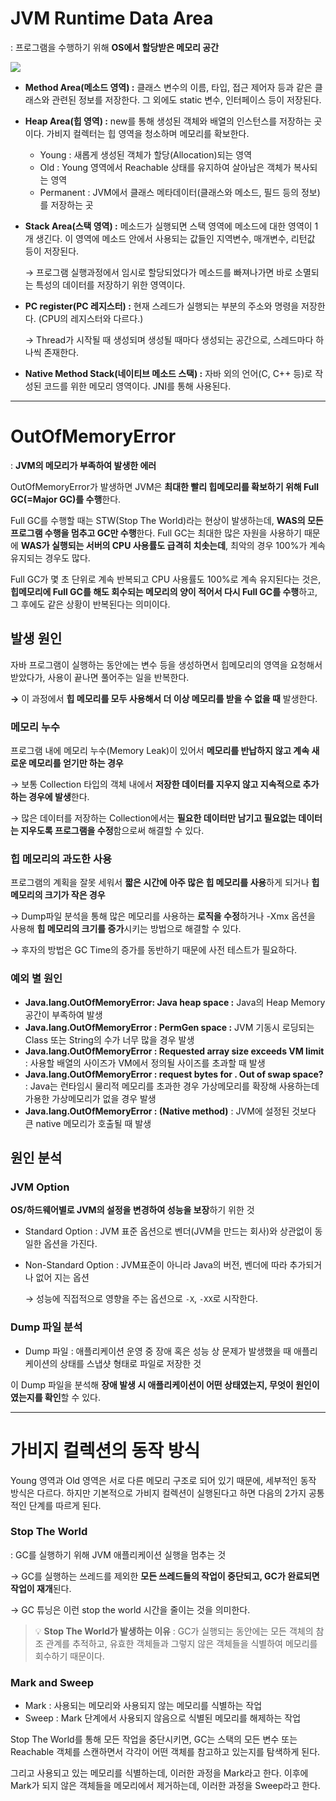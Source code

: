 # JVM Runtime Data Area

: 프로그램을 수행하기 위해 **OS에서 할당받은 메모리 공간**

![](https://img1.daumcdn.net/thumb/R1280x0/?scode=mtistory2&fname=https%3A%2F%2Fblog.kakaocdn.net%2Fdn%2FcEjHLD%2Fbtq4YtqCAGY%2FrrVrI45UWSH2LqslkP8Wg0%2Fimg.png)

- **Method Area(메소드 영역) :** 클래스 변수의 이름, 타입, 접근 제어자 등과 같은 클래스와 관련된 정보를 저장한다. 그 외에도 static 변수, 인터페이스 등이 저장된다.
- **Heap Area(힙 영역) :** new를 통해 생성된 객체와 배열의 인스턴스를 저장하는 곳이다. 가비지 컬렉터는 힙 영역을 청소하며 메모리를 확보한다.
    - Young : 새롭게 생성된 객체가 할당(Allocation)되는 영역
    - Old : Young 영역에서 Reachable 상태를 유지하여 살아남은 객체가 복사되는 영역
    - Permanent : JVM에서 클래스 메타데이터(클래스와 메소드, 필드 등의 정보)를 저장하는 곳
- **Stack Area(스택 영역) :** 메소드가 실행되면 스택 영역에 메소드에 대한 영역이 1개 생긴다. 이 영역에 메소드 안에서 사용되는 값들인 지역변수, 매개변수, 리턴값 등이 저장된다.
    
    → 프로그램 실행과정에서 임시로 할당되었다가 메소드를 빠져나가면 바로 소멸되는 특성의 데이터를 저장하기 위한 영역이다.
    
- **PC register(PC 레지스터) :** 현재 스레드가 실행되는 부분의 주소와 명령을 저장한다. (CPU의 레지스터와 다르다.)
    
    → Thread가 시작될 때 생성되며 생성될 때마다 생성되는 공간으로, 스레드마다 하나씩 존재한다.
    
- **Native Method Stack(네이티브 메소드 스택) :** 자바 외의 언어(C, C++ 등)로 작성된 코드를 위한 메모리 영역이다. JNI를 통해 사용된다.

---

# OutOfMemoryError

: **JVM의 메모리가 부족하여 발생한 에러**

OutOfMemoryError가 발생하면 JVM은 **최대한 빨리 힙메모리를 확보하기 위해 Full GC(=Major GC)를 수행**한다. 

Full GC를 수행할 때는 STW(Stop The World)라는 현상이 발생하는데, **WAS의 모든 프로그램 수행을 멈추고 GC만 수행**한다. Full GC는 최대한 많은 자원을 사용하기 때문에 **WAS가 실행되는 서버의 CPU 사용률도 급격히 치솟는데**, 최악의 경우 100%가 계속 유지되는 경우도 많다.

Full GC가 몇 초 단위로 계속 반복되고 CPU 사용률도 100%로 계속 유지된다는 것은, **힙메모리에 Full GC를 해도 회수되는 메모리의 양이 적어서 다시 Full GC를 수행**하고, 그 후에도 같은 상황이 반복된다는 의미이다. 

## 발생 원인

자바 프로그램이 실행하는 동안에는 변수 등을 생성하면서 힙메모리의 영역을 요청해서 받았다가, 사용이 끝나면 풀어주는 일을 반복한다.

**→** 이 과정에서 **힙 메모리를 모두 사용해서 더 이상 메모리를 받을 수 없을 때** 발생한다.

### 메모리 누수

프로그램 내에 메모리 누수(Memory Leak)이 있어서 **메모리를 반납하지 않고 계속 새로운 메모리를 얻기만 하는 경우**

→ 보통 Collection 타입의 객체 내에서 **저장한 데이터를 지우지 않고 지속적으로 추가하는 경우에 발생**한다.

→ 많은 데이터를 저장하는 Collection에서는 **필요한 데이터만 남기고 필요없는 데이터는 지우도록 프로그램을 수정**함으로써 해결할 수 있다.

### 힙 메모리의 과도한 사용

프로그램의 계획을 잘못 세워서 **짧은 시간에 아주 많은 힙 메모리를 사용**하게 되거나 **힙 메모리의 크기가 작은 경우**

→ Dump파일 분석을 통해 많은 메모리를 사용하는 **로직을 수정**하거나 -Xmx 옵션을 사용해 **힙 메모리의 크기를 증가**시키는 방법으로 해결할 수 있다.

→ 후자의 방법은 GC Time의 증가를 동반하기 때문에 사전 테스트가 필요하다.

### 예외 별 원인

- **Java.lang.OutOfMemoryError: Java heap space :** Java의 Heap Memory 공간이 부족하여 발생
- **Java.lang.OutOfMemoryError : PermGen space :** JVM 기동시 로딩되는 Class 또는 String의 수가 너무 많을 경우 발생
- **Java.lang.OutOfMemoryError : Requested array size exceeds VM limit** : 사용할 배열의 사이즈가 VM에서 정의될 사이즈를 초과할 때 발생
- **Java.lang.OutOfMemoryError : request bytes for . Out of swap space?** : Java는 런타임시 물리적 메모리를 초과한 경우 가상메모리를 확장해 사용하는데 가용한 가상메모리가 없을 경우 발생
- **Java.lang.OutOfMemoryError : (Native method)** : JVM에 설정된 것보다 큰 native 메모리가 호출될 때 발생

## 원인 분석

### JVM Option

**OS/하드웨어별로 JVM의 설정을 변경하여 성능을 보장**하기 위한 것

- Standard Option : JVM 표준 옵션으로 벤더(JVM을 만드는 회사)와 상관없이 동일한 옵션을 가진다.
- Non-Standard Option : JVM표준이 아니라 Java의 버전, 벤더에 따라 추가되거나 없어 지는 옵션
    
    → 성능에 직접적으로 영향을 주는 옵션으로 `-X`, `-XX`로 시작한다.
    

### Dump 파일 분석

- Dump 파일 : 애플리케이션 운영 중 장애 혹은 성능 상 문제가 발생했을 때 애플리케이션의 상태를 스냅샷 형태로 파일로 저장한 것

이 Dump 파일을 분석해 **장애 발생 시 애플리케이션이 어떤 상태였는지, 무엇이 원인이였는지를 확인**할 수 있다.

---

# 가비지 컬렉션의 동작 방식

Young 영역과 Old 영역은 서로 다른 메모리 구조로 되어 있기 때문에, 세부적인 동작 방식은 다르다. 하지만 기본적으로 가비지 컬렉션이 실행된다고 하면 다음의 2가지 공통적인 단계를 따르게 된다.

### Stop The World

: GC를 실행하기 위해 JVM 애플리케이션 실행을 멈추는 것

→ GC를 실행하는 쓰레드를 제외한 **모든 쓰레드들의 작업이 중단되고, GC가 완료되면 작업이 재개**된다.

→ GC 튜닝은 이런 stop the world 시간을 줄이는 것을 의미한다.

> 💡 **Stop The World가 발생하는 이유** : GC가 실행되는 동안에는 모든 객체의 참조 관계를 추적하고, 
유효한 객체들과 그렇지 않은 객체들을 식별하여 메모리를 회수하기 때문이다.


### Mark and Sweep

- Mark : 사용되는 메모리와 사용되지 않는 메모리를 식별하는 작업
- Sweep : Mark 단계에서 사용되지 않음으로 식별된 메모리를 해제하는 작업

Stop The World를 통해 모든 작업을 중단시키면, GC는 스택의 모든 변수 또는 Reachable 객체를 스캔하면서 각각이 어떤 객체를 참고하고 있는지를 탐색하게 된다. 

그리고 사용되고 있는 메모리를 식별하는데, 이러한 과정을 Mark라고 한다. 이후에 Mark가 되지 않은 객체들을 메모리에서 제거하는데, 이러한 과정을 Sweep라고 한다.